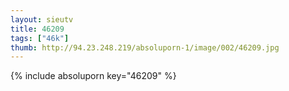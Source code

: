 ```yaml
--- 
layout: sieutv
title: 46209
tags: ["46k"]
thumb: http://94.23.248.219/absoluporn-1/image/002/46209.jpg
---
```

{% include absoluporn key="46209" %} 
